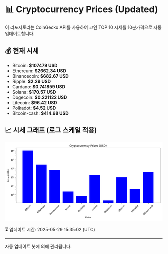 
# 📊 Cryptocurrency Prices (Updated)

이 리포지토리는 CoinGecko API를 사용하여 코인 TOP 10 시세를 10분가격으로 자동 업데이트합니다.

## 💰 현재 시세
- Bitcoin: **$107479 USD**
- Ethereum: **$2662.34 USD**
- Binancecoin: **$682.67 USD**
- Ripple: **$2.29 USD**
- Cardano: **$0.741859 USD**
- Solana: **$170.57 USD**
- Dogecoin: **$0.221122 USD**
- Litecoin: **$96.42 USD**
- Polkadot: **$4.52 USD**
- Bitcoin-cash: **$414.68 USD**

## 📈 시세 그래프 (로그 스케일 적용)
![Crypto Prices](crypto_prices.png)

⏳ 업데이트 시간: 2025-05-29 15:35:02 (UTC)

---
자동 업데이트 봇에 의해 관리됩니다.
